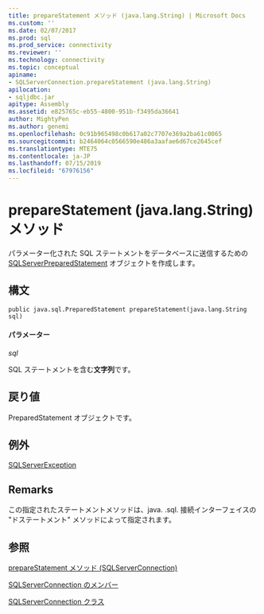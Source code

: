```yaml
---
title: prepareStatement メソッド (java.lang.String) | Microsoft Docs
ms.custom: ''
ms.date: 02/07/2017
ms.prod: sql
ms.prod_service: connectivity
ms.reviewer: ''
ms.technology: connectivity
ms.topic: conceptual
apiname:
- SQLServerConnection.prepareStatement (java.lang.String)
apilocation:
- sqljdbc.jar
apitype: Assembly
ms.assetid: e825765c-eb55-4800-951b-f3495da36641
author: MightyPen
ms.author: genemi
ms.openlocfilehash: 0c91b965498c0b617a02c7707e369a2ba61c0065
ms.sourcegitcommit: b2464064c0566590e486a3aafae6d67ce2645cef
ms.translationtype: MTE75
ms.contentlocale: ja-JP
ms.lasthandoff: 07/15/2019
ms.locfileid: "67976156"
---
```

# <a name="preparestatement-method-javalangstring"></a>prepareStatement (java.lang.String) メソッド

パラメーター化された SQL ステートメントをデータベースに送信するための [SQLServerPreparedStatement](./sqlserverpreparedstatement-class.md) オブジェクトを作成します。

## <a name="syntax"></a>構文

```
public java.sql.PreparedStatement prepareStatement(java.lang.String sql)
```

#### <a name="parameters"></a>パラメーター
*sql*

SQL ステートメントを含む**文字列**です。

## <a name="return-value"></a>戻り値
PreparedStatement オブジェクトです。

## <a name="exceptions"></a>例外  
[SQLServerException](./sqlserverexception-class.md)

## <a name="remarks"></a>Remarks
この指定されたステートメントメソッドは、java. .sql. 接続インターフェイスの "ドステートメント" メソッドによって指定されます。

## <a name="see-also"></a>参照

[prepareStatement メソッド &#40;SQLServerConnection&#41;](./preparestatement-method-sqlserverconnection.md)

[SQLServerConnection のメンバー](./sqlserverconnection-members.md)

[SQLServerConnection クラス](./sqlserverconnection-class.md)
